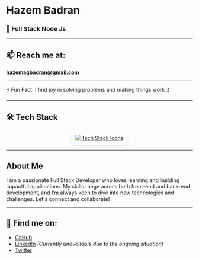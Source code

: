 
# Hazem Badran

### 🌱 Full Stack Node Js

---

## 📫 Reach me at:
[**hazemaqbadran@gmail.com**](mailto:hazemaqbadran@gmail.com)


---

⚡ Fun Fact: I find joy in solving problems and making things work :)

---

## 🛠️ Tech Stack

<p align="center">
  <a href="https://skillicons.dev">
    <img src="https://skillicons.dev/icons?i=js,html,css,react,redux,nodejs,ts,nextjs,express,nestjs,materialui,styledcomponents,tailwind,git,github,gitlab,npm,yarn,docker,mongodb,firebase,netlify,jest,postman,vscode,figma,devto,discord,obsidian,notion,md,gmail" alt="Tech Stack Icons" style="transition: transform 0.2s; border-radius: 10px; border: 2px solid #fff; padding: 8px; box-shadow: 0 4px 6px rgba(0, 0, 0, 0.1);"/>
  </a>
</p>

---

## About Me

I am a passionate Full Stack Developer who loves learning and building impactful applications. My skills range across both front-end and back-end development, and I’m always keen to dive into new technologies and challenges. Let's connect and collaborate!

---

## 📌 Find me on:

- [GitHub](https://github.com/HazemBadran)
- [LinkedIn](https://www.linkedin.com) *(Currently unavailable due to the ongoing situation)*
- [Twitter](https://twitter.com/HazemBadran)


<!--
## Hi there 👋

**Hazzembadran/Hazzembadran** is a ✨ _special_ ✨ repository because its `README.md` (this file) appears on your GitHub profile.

Here are some ideas to get you started:

- 🔭 I’m currently working on ...
- 🌱 I’m currently learning ...
- 👯 I’m looking to collaborate on ...
- 🤔 I’m looking for help with ...
- 💬 Ask me about ...
- 📫 How to reach me: ...
- 😄 Pronouns: ...
- ⚡ Fun fact: ...
-->
